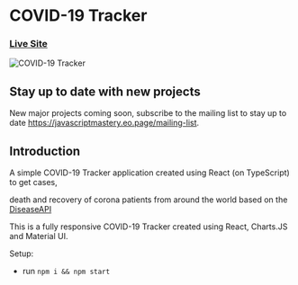 # COVID-19 Tracker

### [Live Site](https://the-covid-tracker.web.app)

![COVID-19 Tracker](https://i.ibb.co/MM3ZqKS/covid-small.png)

## Stay up to date with new projects
New major projects coming soon, subscribe to the mailing list to stay up to date https://javascriptmastery.eo.page/mailing-list.

## Introduction
A simple COVID-19 Tracker application created using React (on TypeScript) to get cases, 

death and recovery of corona patients from around the world based on the [DiseaseAPI](https://github.com/disease-sh/api)

This is a fully responsive COVID-19 Tracker created using React, Charts.JS and Material UI.

Setup:
- run ```npm i && npm start```
